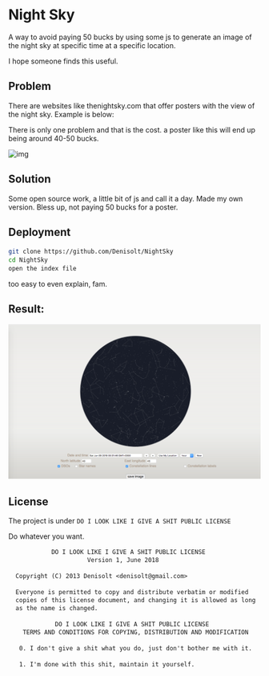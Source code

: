 # Night Sky

A way to avoid paying 50 bucks by using some js to generate an image of the night sky at specific time at a specific location. 

I hope someone finds this useful.

## Problem

There are websites like thenightsky.com that offer posters with the view of the night sky. Example is below: 

There is only one problem and that is the cost. a poster like this will end up being around 40-50 bucks.

![img](https://cdn.shopify.com/s/files/1/2160/9077/files/gallery3_1296x.jpg?v=1506954695)

## Solution

Some open source work, a little bit of js and call it a day. Made my own version. Bless up, not paying 50 bucks for a poster. 



## Deployment

```bash
git clone https://github.com/Denisolt/NightSky
cd NightSky
open the index file
```

too easy to even explain, fam.

## Result:

![sample](https://github.com/Denisolt/NightSky/blob/master/sample.png?raw=true)

## License

The project is under `DO I LOOK LIKE I GIVE A SHIT PUBLIC LICENSE`

Do whatever you want. 

```
			DO I LOOK LIKE I GIVE A SHIT PUBLIC LICENSE 
                      Version 1, June 2018
  
  Copyright (C) 2013 Denisolt <denisolt@gmail.com> 

  Everyone is permitted to copy and distribute verbatim or modified 
  copies of this license document, and changing it is allowed as long 
  as the name is changed. 

             DO I LOOK LIKE I GIVE A SHIT PUBLIC LICENSE 
    TERMS AND CONDITIONS FOR COPYING, DISTRIBUTION AND MODIFICATION 
  
   0. I don't give a shit what you do, just don't bother me with it.

   1. I'm done with this shit, maintain it yourself.
```
